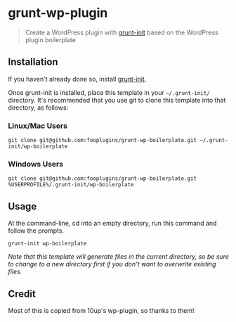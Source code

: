 # grunt-wp-plugin

> Create a WordPress plugin with [grunt-init][] based on the WordPress plugin boilerplate

[grunt-init]: http://gruntjs.com/project-scaffolding

## Installation
If you haven't already done so, install [grunt-init][].

Once grunt-init is installed, place this template in your `~/.grunt-init/` directory. It's recommended that you use git to clone this template into that directory, as follows:

### Linux/Mac Users

```
git clone git@github.com:fooplugins/grunt-wp-boilerplate.git ~/.grunt-init/wp-boilerplate
```

### Windows Users

```
git clone git@github.com:fooplugins/grunt-wp-boilerplate.git %USERPROFILE%/.grunt-init/wp-boilerplate
```

## Usage

At the command-line, cd into an empty directory, run this command and follow the prompts.

```
grunt-init wp-boilerplate
```

_Note that this template will generate files in the current directory, so be sure to change to a new directory first if you don't want to overwrite existing files._

## Credit

Most of this is copied from 10up's wp-plugin, so thanks to them!

